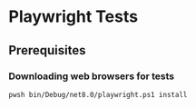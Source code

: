 ﻿# Playwright Tests

## Prerequisites 

### Downloading web browsers for tests

```shell
pwsh bin/Debug/net8.0/playwright.ps1 install 
```